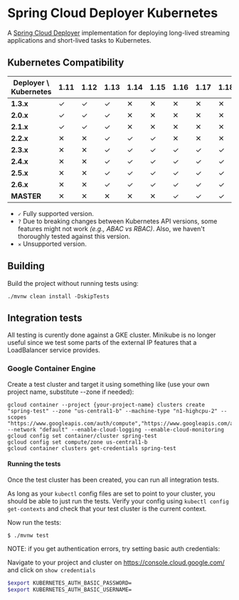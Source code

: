 # Spring Cloud Deployer Kubernetes
A [Spring Cloud Deployer](https://github.com/spring-cloud/spring-cloud-deployer) implementation for deploying long-lived streaming applications and short-lived tasks to Kubernetes.

## Kubernetes Compatibility

| Deployer \ Kubernetes | 1.11 | 1.12 | 1.13 | 1.14 | 1.15 | 1.16 | 1.17 | 1.18 |
|-----------------------|------|------|------|------|------|------|------|------|
| **1.3.x**             | ✓    | ✓    | ✓    | ✕    | ✕    | ✕    | ✕    | ✕    |
| **2.0.x**             | ✓    | ✓    | ✓    | ✕    | ✕    | ✕    | ✕    | ✕    |
| **2.1.x**             | ✓    | ✓    | ✓    | ✕    | ✕    | ✕    | ✕    | ✕    |
| **2.2.x**             | ✕    | ✕    | ✓    | ✓    | ✓    | ✕    | ✕    | ✕    |
| **2.3.x**             | ✕    | ✕    | ✓    | ✓    | ✓    | ✓    | ✓    | ✓    |
| **2.4.x**             | ✕    | ✕    | ✓    | ✓    | ✓    | ✓    | ✓    | ✓    |
| **2.5.x**             | ✕    | ✕    | ✓    | ✓    | ✓    | ✓    | ✓    | ✓    |
| **2.6.x**             | ✕    | ✕    | ✓    | ✓    | ✓    | ✓    | ✓    | ✓    |
| **MASTER**            | ✕    | ✕    | ✕    | ✕    | ✕    | ✓    | ✓    | ✓    |

- `✓` Fully supported version.
- `?` Due to breaking changes between Kubernetes API versions, some features might not work _(e.g., ABAC vs RBAC)_. Also, we haven't thoroughly tested against this version.
- `✕` Unsupported version.

## Building

Build the project without running tests using:

```
./mvnw clean install -DskipTests
```

## Integration tests

All testing is curently done against a GKE cluster. Minikube is no longer useful since we test some parts of the external IP features that a LoadBalancer service provides.

### Google Container Engine

Create a test cluster and target it using something like (use your own project name, substitute --zone if needed):

```
gcloud container --project {your-project-name} clusters create "spring-test" --zone "us-central1-b" --machine-type "n1-highcpu-2" --scopes "https://www.googleapis.com/auth/compute","https://www.googleapis.com/auth/devstorage.read_only","https://www.googleapis.com/auth/logging.write" --network "default" --enable-cloud-logging --enable-cloud-monitoring
gcloud config set container/cluster spring-test
gcloud config set compute/zone us-central1-b
gcloud container clusters get-credentials spring-test
```

#### Running the tests

Once the test cluster has been created, you can run all integration tests.

As long as your `kubectl` config files are set to point to your cluster, you should be able to just run the tests. Verify your config using `kubectl config get-contexts` and check that your test cluster is the current context.

Now run the tests:

```
$ ./mvnw test
```

NOTE: if you get authentication errors, try setting basic auth credentials:

Navigate to your project and cluster on https://console.cloud.google.com/  and click on `show credentials`

```bash
$export KUBERNETES_AUTH_BASIC_PASSWORD=
$export KUBERNETES_AUTH_BASIC_USERNAME=
```


